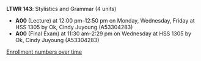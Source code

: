 **LTWR 143**: Stylistics and Grammar (4 units)

- **A00** (Lecture) at 12:00 pm–12:50 pm on Monday, Wednesday, Friday at HSS 1305 by Ok, Cindy Juyoung (A53304283)
- **A00** (Final Exam) at 11:30 am–2:29 pm on Wednesday at HSS 1305 by Ok, Cindy Juyoung (A53304283)

[Enrollment numbers over time](./LTWR143.tsv)
